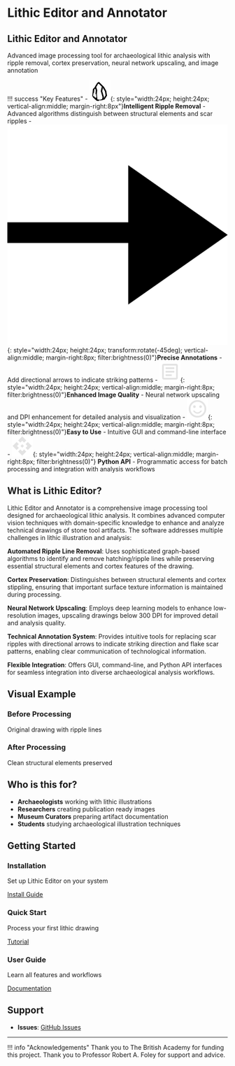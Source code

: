# Lithic Editor and Annotator

<div class="hero-section">
  <h2>Lithic Editor and Annotator</h2>
  <p>Advanced image processing tool for archaeological lithic analysis with ripple removal, cortex preservation, neural network upscaling, and image annotation</p>
</div>

!!! success "Key Features"
    - ![](assets/images/lithic_tool.svg){: style="width:24px; height:24px; vertical-align:middle; margin-right:8px"}**Intelligent Ripple Removal** - Advanced algorithms distinguish between structural elements and scar ripples
    - ![](assets/images/arrow.svg){: style="width:24px; height:24px; transform:rotate(-45deg); vertical-align:middle; margin-right:8px; filter:brightness(0)"}**Precise Annotations** - Add directional arrows to indicate striking patterns
    - ![](assets/images/article.svg){: style="width:24px; height:24px; vertical-align:middle; margin-right:8px; filter:brightness(0)"}**Enhanced Image Quality** - Neural network upscaling and DPI enhancement for detailed analysis and visualization
    - ![](assets/images/smile_face.svg){: style="width:24px; height:24px; vertical-align:middle; margin-right:8px; filter:brightness(0)"}**Easy to Use** - Intuitive GUI and command-line interface
    - ![](assets/images/api.svg){: style="width:24px; height:24px; vertical-align:middle; margin-right:8px; filter:brightness(0)"}
    **Python API** - Programmatic access for batch processing and integration with analysis workflows

## What is Lithic Editor?

Lithic Editor and Annotator is a comprehensive image processing tool designed for
archaeological lithic analysis. It combines advanced computer vision techniques with
domain-specific knowledge to enhance and analyze technical drawings of stone tool
artifacts. The software addresses multiple challenges in lithic illustration and
analysis:

  **Automated Ripple Line Removal**: Uses sophisticated graph-based algorithms to identify and remove hatching/ripple lines while
  preserving essential structural elements and cortex features of the drawing.

  **Cortex Preservation**: Distinguishes between structural elements and
   cortex stippling, ensuring that important surface texture information is maintained
   during processing.

  **Neural Network Upscaling**: Employs deep learning models to
  enhance low-resolution images, upscaling drawings below 300 DPI for
  improved detail and analysis quality.

  **Technical Annotation System**: Provides intuitive tools for replacing scar ripples
   with directional arrows to indicate striking direction and flake scar patterns,
  enabling clear communication of technological information.

  **Flexible Integration**: Offers GUI, command-line, and Python API interfaces for
  seamless integration into diverse archaeological analysis workflows.

## Visual Example

<div class="comparison-container">
  <div class="before-after">
    <div class="image-box">
      <h3>Before Processing</h3>
      <p>Original drawing with ripple lines</p>
      <!-- Add your before image here -->
    </div>
    <div class="image-box">
      <h3>After Processing</h3>
      <p>Clean structural elements preserved</p>
      <!-- Add your after image here -->
    </div>
  </div>
</div>

## Who is this for?

- **Archaeologists** working with lithic illustrations
- **Researchers** creating publication ready images
- **Museum Curators** preparing artifact documentation
- **Students** studying archaeological illustration techniques

## Getting Started

<div class="card-grid">
  <div class="card">
    <h3>Installation</h3>
    <p>Set up Lithic Editor on your system</p>
    <a href="getting-started/installation/" class="md-button">Install Guide</a>
  </div>

  <div class="card">
    <h3>Quick Start</h3>
    <p>Process your first lithic drawing</p>
    <a href="getting-started/quickstart/" class="md-button">Tutorial</a>
  </div>

  <div class="card">
    <h3>User Guide</h3>
    <p>Learn all features and workflows</p>
    <a href="user-guide/overview/" class="md-button">Documentation</a>
  </div>
</div>

## Support

- **Issues**: [GitHub Issues](https://github.com/JasonGellis/lithic-editor/issues)

---

!!! info "Acknowledgements"
    Thank you to The British Academy for funding this project. Thank you to Professor Robert A. Foley for support and advice.